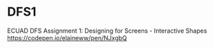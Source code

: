 # DFS1

ECUAD DFS Assignment 1: Designing for Screens - Interactive Shapes
https://codepen.io/elaineww/pen/NJxgbQ
